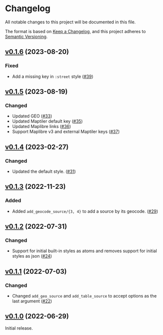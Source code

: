 # Changelog

All notable changes to this project will be documented in this file.

The format is based on [Keep a Changelog](https://keepachangelog.com/en/1.0.0/),
and this project adheres to [Semantic Versioning](https://semver.org/spec/v2.0.0.html).

## [v0.1.6](https://github.com/livebook-dev/maplibre/tree/v0.1.6) (2023-08-20)

### Fixed

* Add a missing key in `:street` style ([#39](https://github.com/livebook-dev/maplibre/pull/39))

## [v0.1.5](https://github.com/livebook-dev/maplibre/tree/v0.1.5) (2023-08-19)

### Changed

* Updated GEO ([#33](https://github.com/livebook-dev/maplibre/pull/33))
* Updated Maptiler default key ([#35](https://github.com/livebook-dev/maplibre/pull/35))
* Updated Maplibre links ([#36](https://github.com/livebook-dev/maplibre/pull/36))
* Support Maplibre v3 and external Maptiler keys ([#37](https://github.com/livebook-dev/maplibre/pull/37))

## [v0.1.4](https://github.com/livebook-dev/maplibre/tree/v0.1.4) (2023-02-27)

### Changed

* Updated the default style. ([#31](https://github.com/livebook-dev/maplibre/pull/31))

## [v0.1.3](https://github.com/livebook-dev/maplibre/tree/v0.1.3) (2022-11-23)

### Added

* Added `add_geocode_source/{3, 4}` to add a source by its geocode. ([#29](https://github.com/livebook-dev/maplibre/pull/29))

## [v0.1.2](https://github.com/livebook-dev/maplibre/tree/v0.1.2) (2022-07-31)

### Changed

* Support for initial built-in styles as atoms and removes support for initial styles as json ([#24](https://github.com/livebook-dev/maplibre/pull/24))

## [v0.1.1](https://github.com/livebook-dev/maplibre/tree/v0.1.1) (2022-07-03)

### Changed

* Changed `add_geo_source` and `add_table_source` to accept options as the last argument ([#22](https://github.com/livebook-dev/maplibre/pull/22))

## [v0.1.0](https://github.com/livebook-dev/maplibre/tree/v0.1.0) (2022-06-29)

Initial release.
